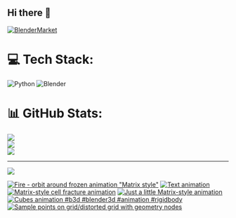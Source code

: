 ## Hi there 👋

<!--
**luckychris/luckychris** is a ✨ _special_ ✨ repository because its `README.md` (this file) appears on your GitHub profile.

Here are some ideas to get you started:

- 🔭 I’m currently working on ...
- 🌱 I’m currently learning ...
- 👯 I’m looking to collaborate on ...
- 🤔 I’m looking for help with ...
- 💬 Ask me about ...
- 📫 How to reach me: https://www.instagram.com/blender.fun/
- 😄 Pronouns: ...
- ⚡ Fun fact: ...
-->


[![BlenderMarket](https://assets.superhivemarket.com/site_assets/blendermarketlogo.png)](https://blendermarket.com/creators/blenderfun)

# 💻 Tech Stack:
![Python](https://img.shields.io/badge/python-3670A0?style=for-the-badge&logo=python&logoColor=ffdd54) ![Blender](https://img.shields.io/badge/blender-%23F5792A.svg?style=for-the-badge&logo=blender&logoColor=white)
# 📊 GitHub Stats:
![](https://github-readme-stats.vercel.app/api?username=luckychris&theme=great-gatsby&hide_border=false&include_all_commits=false&count_private=false)<br/>
![](https://github-readme-streak-stats.herokuapp.com/?user=luckychris&theme=great-gatsby&hide_border=false)<br/>
![](https://github-readme-stats.vercel.app/api/top-langs/?username=luckychris&theme=great-gatsby&hide_border=false&include_all_commits=false&count_private=false&layout=compact)

---
[![](https://visitcount.itsvg.in/api?id=luckychris&icon=0&color=0)](https://visitcount.itsvg.in)

<!-- Proudly created with GPRM ( https://gprm.itsvg.in ) -->

<!-- BEGIN YOUTUBE-CARDS -->
[![Fire - orbit around frozen animation "Matrix style"](https://ytcards.demolab.com/?id=p913R_ZiuDU&title=Fire+-+orbit+around+frozen+animation+%22Matrix+style%22&lang=en&timestamp=1754574599&background_color=%230d1117&title_color=%23ffffff&stats_color=%23dedede&max_title_lines=1&width=250&border_radius=5 "Fire - orbit around frozen animation \"Matrix style\"")](https://www.youtube.com/watch?v=p913R_ZiuDU)
[![Text animation](https://ytcards.demolab.com/?id=LM7-3_nUyQM&title=Text+animation&lang=en&timestamp=1753864910&background_color=%230d1117&title_color=%23ffffff&stats_color=%23dedede&max_title_lines=1&width=250&border_radius=5 "Text animation")](https://www.youtube.com/watch?v=LM7-3_nUyQM)
[![Matrix-style cell fracture animation](https://ytcards.demolab.com/?id=SS9xjjAG5ck&title=Matrix-style+cell+fracture+animation&lang=en&timestamp=1753809506&background_color=%230d1117&title_color=%23ffffff&stats_color=%23dedede&max_title_lines=1&width=250&border_radius=5 "Matrix-style cell fracture animation")](https://www.youtube.com/watch?v=SS9xjjAG5ck)
[![Just a little Matrix-style animation](https://ytcards.demolab.com/?id=bg3RlKjPOlA&title=Just+a+little+Matrix-style+animation&lang=en&timestamp=1753693572&background_color=%230d1117&title_color=%23ffffff&stats_color=%23dedede&max_title_lines=1&width=250&border_radius=5 "Just a little Matrix-style animation")](https://www.youtube.com/watch?v=bg3RlKjPOlA)
[![Cubes animation  #b3d #blender3d #animation #rigidbody](https://ytcards.demolab.com/?id=43rWl7mR7Cc&title=Cubes+animation++%23b3d+%23blender3d+%23animation+%23rigidbody&lang=en&timestamp=1753441444&background_color=%230d1117&title_color=%23ffffff&stats_color=%23dedede&max_title_lines=1&width=250&border_radius=5 "Cubes animation  #b3d #blender3d #animation #rigidbody")](https://www.youtube.com/shorts/43rWl7mR7Cc)
[![Sample points on grid/distorted grid with geometry nodes](https://ytcards.demolab.com/?id=jn3gMFU0oEg&title=Sample+points+on+grid%2Fdistorted+grid+with+geometry+nodes&lang=en&timestamp=1752918945&background_color=%230d1117&title_color=%23ffffff&stats_color=%23dedede&max_title_lines=1&width=250&border_radius=5 "Sample points on grid/distorted grid with geometry nodes")](https://www.youtube.com/watch?v=jn3gMFU0oEg)
<!-- END YOUTUBE-CARDS -->

